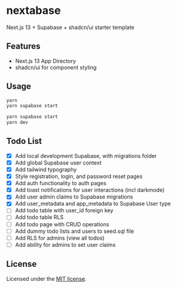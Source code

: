 # nextabase

Next.js 13 + Supabase + shadcn/ui starter template

## Features

- Next.js 13 App Directory
- shadcn/ui for component styling

## Usage

```bash
yarn
yarn supabase start
```

```bash
yarn supabase start
yarn dev
```

## Todo List

- [x] Add local development Supabase, with migrations folder
- [x] Add global Supabase user context
- [x] Add tailwind typography
- [x] Style registration, login, and password reset pages
- [x] Add auth functionality to auth pages
- [x] Add toast notifications for user interactions (incl darkmode)
- [x] Add user admin claims to Supabase migrations
- [x] Add user_metadata and app_metadata to Supabase User type
- [ ] Add todo table with user_id foreign key
- [ ] Add todo table RLS
- [ ] Add todo page with CRUD operations
- [ ] Add dummy todo lists and users to seed.sql file
- [ ] Add RLS for admins (view all todos)
- [ ] Add ability for admins to set user claims

## License

Licensed under the [MIT license](https://github.com/shadcn/ui/blob/main/LICENSE.md).

